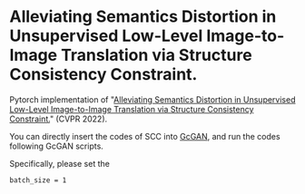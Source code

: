 # Alleviating Semantics Distortion in Unsupervised Low-Level Image-to-Image Translation via Structure Consistency Constraint. 

Pytorch implementation of "[Alleviating Semantics Distortion in Unsupervised Low-Level Image-to-Image Translation via Structure Consistency Constraint.](https://openaccess.thecvf.com/content/CVPR2022/papers/Guo_Alleviating_Semantics_Distortion_in_Unsupervised_Low-Level_Image-to-Image_Translation_via_Structure_CVPR_2022_paper.pdf)" (CVPR 2022).


You can directly insert the codes of SCC into [GcGAN](https://github.com/hufu6371/GcGAN/tree/master/models), and run the codes following GcGAN scripts.

Specifically, please set the 
```
batch_size = 1
```
